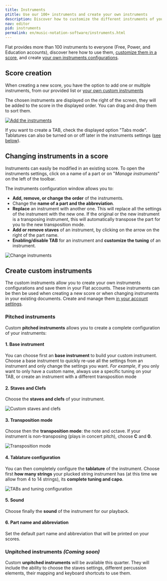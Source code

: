 ```yaml
---
title: Instruments
ptitle: Use our 100+ instruments and create your own instruments
description: Discover how to customize the different instruments of your sheet music, and creating your own instruments
nav: editor
pid: instruments
permalink: en/music-notation-software/instruments.html
---
```


Flat provides more than 100 instruments to everyone (Free, Power, and Education accounts), discover here how to use them, [customize them in a score](#changing-instruments-in-a-score), and create [your own instruments configurations](#create-custom-instruments).

## Score creation

When creating a new score, you have the option to add one or multiple instruments, from our provided list or [your own custom instruments](#create-custom-instruments)

The chosen instruments are displayed on the right of the screen, they will be added to the score in the displayed order. You can drag and drop them to sort them.

[![Add the instruments](/help/assets/img/editor/create-score-instruments.png)](https://flat.io/my-library?m=newscore)

If you want to create a TAB, check the displayed option "Tabs mode". Tablatures can also be turned on or off later in the instruments settings ([see below](#changing-instruments-in-a-score)).

## Changing instruments in a score

Instruments can easily be modified in an existing score. To open the instruments settings, click on a name of a part or on "*Manage instruments*" on the left of the toolbar.

The instruments configuration window allows you to:

* **Add, remove, or change the order** of the instruments.
* Change the **name of a part and the abbreviation**.
* **Replace** an instrument with another one. This will replace all the settings of the instrument with the new one. If the original or the new instrument is a transposing instrument, this will automatically transpose the part for you to the new transposition mode.
* **Add or remove staves** of an instrument, by clicking on the arrow on the right of the part name.
* **Enabling/disable TAB** for an instrument and **customize the tuning** of an instrument.

![Change instruments](https://flat.io/img/help/editor_instruments_en.gif)

## Create custom instruments

The custom instruments allow you to create your own instruments configurations and save them in your Flat accounts. These instruments can be then be used when creating a new score or when changing instruments in your existing documents. Create and manage them [in your account settings](https://flat.io/settings/account/instruments).

### Pitched instruments

Custom **pitched instruments** allows you to create a complete configuration of your instruments:

#### 1. Base instrument

You can choose first an **base instrument** to build your custom instrument. Choose a base instrument to quickly re-use all the settings from an instrument and only change the settings you want. *For example*, if you only want to only have a custom name, always use a specific tuning on your TAB, or create an instrument with a different transposition mode

#### 2. Staves and Clefs

Choose the **staves and clefs** of your instrument.

![Custom staves and clefs](/help/assets/img/editor/custom-instru-pitched-staves-clefs.png)

#### 3. Transposition mode

Choose then the **transposition mode**: the note and octave. If your instrument is non-transposing (plays in concert pitch), choose **C** and **0**.

![Transposition mode](/help/assets/img/editor/custom-instru-pitched-transposition.png)

#### 4. Tablature configuration

You can then completely configure the **tablature** of the instrument. Choose first **how many strings** your plucked string instrument has (at this time we allow from 4 to 14 strings), its **complete tuning and capo**.

![TABs and tuning configuration](/help/assets/img/editor/custom-instru-pitched-tablature.png)

#### 5. Sound

Choose finally the **sound** of the instrument for our playback.

#### 6. Part name and abbreviation

Set the default part name and abbreviation that will be printed on your scores.

### Unpitched instruments *(Coming soon)*

Custom **unpitched instruments** will be available this quarter. They will include the ability to choose the staves settings, different percussion elements, their mapping and keyboard shortcuts to use them.

